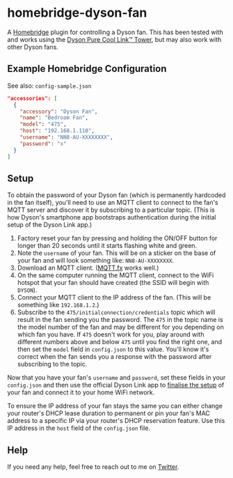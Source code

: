 # homebridge-dyson-fan

A [Homebridge](https://github.com/nfarina/homebridge) plugin for controlling a Dyson fan.
This has been tested with and works using the [Dyson Pure Cool Link™ Tower](http://www.dyson.com.au/fans-and-heaters/purifiers/dyson-pure-cool-link.aspx), but may also work with other Dyson fans.

## Example Homebridge Configuration
See also: `config-sample.json`

```json
"accessories": [
  {
    "accessory": "Dyson Fan",
    "name": "Bedroom Fan",
    "model": "475",
    "host": "192.168.1.110",
    "username": "NN8-AU-XXXXXXXX",
    "password": "x"
  }
]
```

## Setup

To obtain the password of your Dyson fan (which is permanently hardcoded in the fan itself), you'll need to use an MQTT client to connect to the fan's MQTT server and discover it by subscribing to a particular topic. (This is how Dyson's smartphone app bootstraps authentication during the initial setup of the Dyson Link app.)

1. Factory reset your fan by pressing and holding the ON/OFF button for longer than 20 seconds until it starts flashing white and green.
2. Note the `username` of your fan. This will be on a sticker on the base of your fan and will look something like: `NN8-AU-XXXXXXXX`.
3. Download an MQTT client. ([MQTT.fx](http://www.jensd.de/apps/mqttfx/) works well.)
4. On the same computer running the MQTT client, connect to the WiFi hotspot that your fan should have created (the SSID will begin with `DYSON`).
5. Connect your MQTT client to the IP address of the fan. (This will be something like `192.168.1.2`.)
6. Subscribe to the `475/initialconnection/credentials` topic which will result in the fan sending you the password. The `475` in the topic name is the model number of the fan and may be different for you depending on which fan you have. If `475` doesn't work for you, play around with different numbers above and below `475` until you find the right one, and then set the `model` field in `config.json` to this value. You'll know it's correct when the fan sends you a response with the password after subscribing to the topic.

Now that you have your fan's `username` and `password`, set these fields in your `config.json` and then use the official Dyson Link app to [finalise the setup](https://www.dyson.com.au/support/dp01/dyson-purecool-link-white-silver/the-dyson-link-app/setting-up-the-dyson-link-app-getting-connected-part-1) of your fan and connect it to your home WiFi network.

To ensure the IP address of your fan stays the same you can either change your router's DHCP lease duration to permanent or pin your fan's MAC address to a specific IP via your router's DHCP reservation feature. Use this IP address in the `host` field of the `config.json` file.

## Help

If you need any help, feel free to reach out to me on [Twitter](https://twitter.com/michaelelliot).